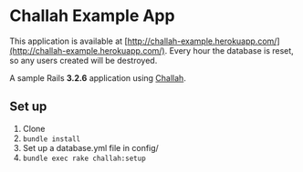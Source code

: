 # Challah Example App

This application is available at [http://challah-example.herokuapp.com/](http://challah-example.herokuapp.com/). Every hour the database is reset, so any users created will be destroyed.

A sample Rails **3.2.6** application using [Challah](https://github.com/jdtornow/challah).

## Set up

1. Clone
2. `bundle install`
3. Set up a database.yml file in config/
4. `bundle exec rake challah:setup`